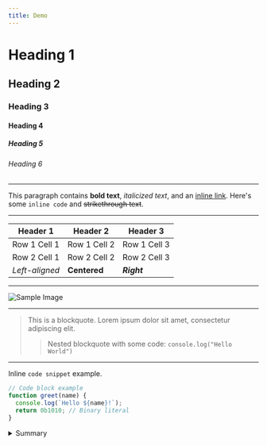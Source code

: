 ```yaml
---
title: Demo
---
```


# Heading 1

## Heading 2

### Heading 3

#### Heading 4

##### Heading 5

###### Heading 6

---

This paragraph contains **bold text**, _italicized text_, and an [inline link](#). Here's some `inline code` and ~~strikethrough text~~.

---

| Header 1       | Header 2     | Header 3     |
| -------------- | ------------ | ------------ |
| Row 1 Cell 1   | Row 1 Cell 2 | Row 1 Cell 3 |
| Row 2 Cell 1   | Row 2 Cell 2 | Row 2 Cell 3 |
| _Left-aligned_ | **Centered** | _**Right**_  |

---

![Sample Image](/img/guide-ios.webp)

---

> This is a blockquote. Lorem ipsum dolor sit amet, consectetur adipiscing elit.
>
>> Nested blockquote with some code: `console.log("Hello World")`

---

Inline `code snippet` example.

```js
// Code block example
function greet(name) {
  console.log(`Hello ${name}!`);
  return 0b1010; // Binary literal
}
```

<details>
<summary>Summary</summary>
Details
</details>
